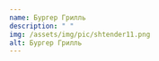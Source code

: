 ```yaml
---
name: Бургер Грилль
description: " "
img: /assets/img/pic/shtender11.png
alt: Бургер Грилль
---
```

